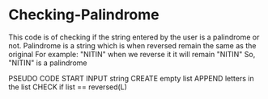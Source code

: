 # Checking-Palindrome
This code is of checking if the string entered by the user is a palindrome or not.
Palindrome is a string which is when reversed remain the same as the original
For example: "NITIN" when we reverse it it will remain "NITIN"
So, "NITIN" is a palindrome

PSEUDO CODE
START
INPUT string
CREATE empty list
APPEND letters in the list
CHECK if list == reversed(L)
